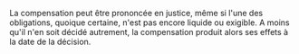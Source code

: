 La compensation peut être prononcée en justice, même si l'une des obligations, quoique certaine, n'est pas encore liquide ou exigible. A moins qu'il n'en soit décidé autrement, la compensation produit alors ses effets à la date de la décision.